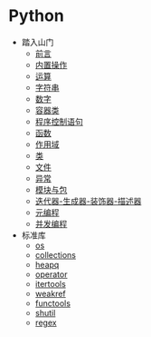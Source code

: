 <h1>Python</h1>

- 踏入山门
    -   [前言](/Python/踏入山门/前言.md)
    -   [内置操作](/Python/踏入山门/内置操作.md)
    -   [运算](/Python/踏入山门/运算.md)
    -   [字符串](/Python/踏入山门/字符串.md)
    -   [数字](/Python/踏入山门/数字.md)
    -   [容器类](/Python/踏入山门/容器类.md)
    -   [程序控制语句](/Python/踏入山门/程序控制语句.md)
    -   [函数](/Python/踏入山门/函数.md)
    -   [作用域](/Python/踏入山门/作用域.md)
    -   [类](/Python/踏入山门/类.md)
    -   [文件](/Python/踏入山门/文件.md)
    -   [异常](/Python/踏入山门/异常.md)
    -   [模块与包](/Python/踏入山门/模块与包.md)
    -   [迭代器-生成器-装饰器-描述器](/Python/踏入山门/迭代器-生成器-装饰器-描述器.md)
    -   [元编程](/Python/踏入山门/元编程.md)
    -   [并发编程](/Python/踏入山门/并发编程.md)
- 标准库
    - [os](/Python/标准库/os.md)
    - [collections](/Python/标准库/collections.md)
    - [heapq](/Python/标准库/heapq.md)
    - [operator](/Python/标准库/operator.md)
    - [itertools](/Python/标准库/itertools.md)
    - [weakref](/Python/标准库/weakref.md)
    - [functools](/Python/标准库/functools.md)
    - [shutil](/Python/标准库/shutil.md)
    - [regex](/Python/标准库/regex.md)

